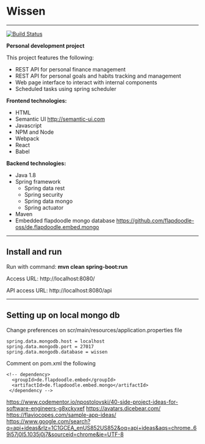 # Wissen
-----

[![Build Status](https://travis-ci.org/Seiferxx/wissen.svg?branch=master)](https://travis-ci.org/Seiferxx/wissen)

__Personal development project__

This project features the following:
* REST API for personal finance management
* REST API for personal goals and habits tracking and management
* Web page interface to interact with internal components
* Scheduled tasks using spring scheduler

__Frontend technologies:__
* HTML
* Semantic UI http://semantic-ui.com
* Javascript
* NPM and Node
* Webpack
* React
* Babel

__Backend technologies:__
* Java 1.8
* Spring framework
	* Spring data rest
	* Spring security
	* Spring data mongo
	* Spring actuator
* Maven
* Embedded flapdoodle mongo database https://github.com/flapdoodle-oss/de.flapdoodle.embed.mongo

-----
## Install and run

Run with command: __mvn clean spring-boot:run__

Access URL: http://localhost:8080/

API access URL: http://localhost:8080/api

----
## Setting up on local mongo db

Change preferences on scr/main/resources/application.properties file

```
spring.data.mongodb.host = localhost
spring.data.mongodb.port = 27017
spring.data.mongodb.database = wissen
```

Comment on pom.xml the following
```
<!-- dependency>
  <groupId>de.flapdoodle.embed</groupId>
  <artifactId>de.flapdoodle.embed.mongo</artifactId>
 </dependency -->
```



https://www.codementor.io/npostolovski/40-side-project-ideas-for-software-engineers-g8xckyxef
https://avatars.dicebear.com/
https://flaviocopes.com/sample-app-ideas/
https://www.google.com/search?q=api+ideas&rlz=1C1GCEA_enUS852US852&oq=api+ideas&aqs=chrome..69i57j0l5.1035j0j7&sourceid=chrome&ie=UTF-8
